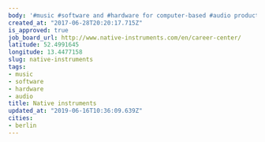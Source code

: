 ```yaml
---
body: '#music #software and #hardware for computer-based #audio production and DJing'
created_at: "2017-06-28T20:20:17.715Z"
is_approved: true
job_board_url: http://www.native-instruments.com/en/career-center/
latitude: 52.4991645
longitude: 13.4477158
slug: native-instruments
tags:
- music
- software
- hardware
- audio
title: Native instruments
updated_at: "2019-06-16T10:36:09.639Z"
cities:
- berlin
---
```

